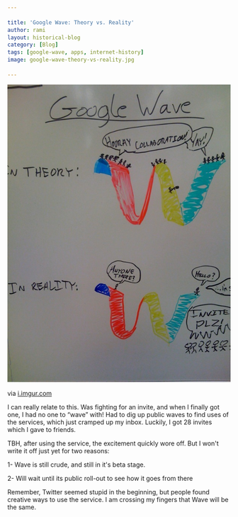 ```yaml
---

title: 'Google Wave: Theory vs. Reality'
author: rami
layout: historical-blog 
category: [Blog]
tags: [google-wave, apps, internet-history]
image: google-wave-theory-vs-reality.jpg

---
```


![Google wave: theory vs. reality](/assets/images/content/blog/google-wave-theory-vs-reality.jpg)
  
via <a href="http://i.imgur.com/zVn91.jpg">i.imgur.com</a>
  
I can really relate to this. Was fighting for an invite, and when I finally got one, I had no one to “wave” with! Had to dig up public waves to find uses of the services, which just cramped up my inbox. Luckily, I got 28 invites which I gave to friends.
  
TBH, after using the service, the excitement quickly wore off. But I won't write it off just yet for two reasons:
  
  1- Wave is still crude, and still in it's beta stage. 

  2- Will wait until its public roll-out to see how it goes from there
  
Remember, Twitter seemed stupid in the beginning, but people found creative ways to use the service. I am crossing my fingers that Wave will be the same.
